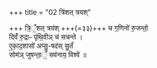 +++
title = "02 त्रिंशत् त्रयश्"

+++
त्रि॒ँ॒शत् त्रय॑श् +++(=३३)+++ च ग॒णिनो॑ रु॒जन्तो॒  
दिवँ॑ रु॒द्राᳶ पृ॑थि॒वीञ् च॑ सचन्ते ।  
ए॒का॒द॒शासो॑ अप्सु॒-षद॑स् सु॒तँ   
सोम॑ञ् जुषन्ता॒ँ॒ सव॑नाय॒ विश्वे॑ ॥